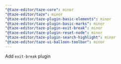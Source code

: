 ```yaml
---
"@taze-editor/taze-core": minor
"@taze-editor/taze": minor
"@taze-editor/taze-plugin-basic-elements": minor
"@taze-editor/taze-plugin-basic-marks": minor
"@taze-editor/taze-plugin-exit-break": minor
"@taze-editor/taze-plugin-reset-node": minor
"@taze-editor/taze-plugin-search-highlight": minor
"@taze-editor/taze-ui-balloon-toolbar": minor
---
```


Add `exit-break` plugin
